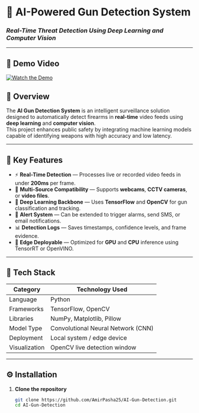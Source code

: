 # 🧠 AI-Powered Gun Detection System
### _Real-Time Threat Detection Using Deep Learning and Computer Vision_

---

## 🎥 Demo Video


[![Watch the Demo](https://img.youtube.com/vi/VIDEO_ID_HERE/maxresdefault.jpg)](https://www.youtube.com/watch?v=giGKg2BMJmU)



## 🚀 Overview
The **AI Gun Detection System** is an intelligent surveillance solution designed to automatically detect firearms in **real-time** video feeds using **deep learning** and **computer vision**.  
This project enhances public safety by integrating machine learning models capable of identifying weapons with high accuracy and low latency.

---

## 🎯 Key Features
- ⚡ **Real-Time Detection** — Processes live or recorded video feeds in under **200ms** per frame.  
- 🎥 **Multi-Source Compatibility** — Supports **webcams**, **CCTV cameras**, or **video files**.  
- 🧩 **Deep Learning Backbone** — Uses **TensorFlow** and **OpenCV** for gun classification and tracking.  
- 🔔 **Alert System** — Can be extended to trigger alarms, send SMS, or email notifications.  
- 📊 **Detection Logs** — Saves timestamps, confidence levels, and frame evidence.  
- 🧠 **Edge Deployable** — Optimized for **GPU** and **CPU** inference using TensorRT or OpenVINO.

---

## 🧬 Tech Stack
| Category | Technology Used |
|-----------|-----------------|
| Language | Python |
| Frameworks | TensorFlow, OpenCV |
| Libraries | NumPy, Matplotlib, Pillow |
| Model Type | Convolutional Neural Network (CNN) |
| Deployment | Local system / edge device |
| Visualization | OpenCV live detection window |

---

## ⚙️ Installation

1. **Clone the repository**
   ```bash
   git clone https://github.com/AmirPasha25/AI-Gun-Detection.git
   cd AI-Gun-Detection
